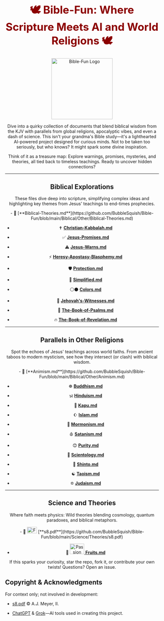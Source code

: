 <div align="center">

<h1 style="font-size: 2.5em; color: #8B0000;">🕊️ Bible-Fun: Where Scripture Meets AI and World Religions 🕊️</h1>

<p align="center">
  <img src="https://github.com/user-attachments/assets/ed07f7a8-df07-4c00-a7cb-ff6b5a8cef62" alt="Bible-Fun Logo" width="200"/>
</p>

<p align="center">Dive into a quirky collection of documents that blend biblical wisdom from the KJV with parallels from global religions, apocalyptic vibes, and even a dash of science. This isn't your grandma's Bible study—it's a lighthearted AI-powered project designed for curious minds. Not to be taken too seriously, but who knows? It might spark some divine inspiration.</p>

<p align="center">Think of it as a treasure map: Explore warnings, promises, mysteries, and theories, all tied back to timeless teachings. Ready to uncover hidden connections?</p>

---

## Biblical Explorations

<p align="center">These files dive deep into scripture, simplifying complex ideas and highlighting key themes from Jesus' teachings to end-times prophecies.</p>

<div align="center">
- 🐉 [**Biblical-Theories.md**](https://github.com/BubbleSquish/Bible-Fun/blob/main/Biblical/Other/Biblical-Theories.md)

- ✝️ [**Christian-Kabbalah.md**](https://github.com/BubbleSquish/Bible-Fun/blob/main/Biblical/Other/Christian-Kabbalah.md)

- ✅ [**Jesus-Promises.md**](https://github.com/BubbleSquish/Bible-Fun/blob/main/Biblical/Christ/Jesus-Promises.md)

- ⚠️ [**Jesus-Warns.md**](https://github.com/BubbleSquish/Bible-Fun/blob/main/Biblical/Christ/Jesus-Warns.md)

- ⚡ [**Heresy-Apostasy-Blasphemy.md**](https://github.com/BubbleSquish/Bible-Fun/blob/main/Biblical/Other/Heresy-Apostasy-Blasphemy.md)

- 🛡️ [**Protection.md**](https://github.com/BubbleSquish/Bible-Fun/blob/main/Biblical/Christ/Protection.md)

- 🔎 [**Simplified.md**](https://github.com/BubbleSquish/Bible-Fun/blob/main/Biblical/Christ/Simplified.md)

- ⚪⚫ [**Colors.md**](https://github.com/BubbleSquish/Bible-Fun/blob/main/Biblical/Other/Colors.md)

- 📘 [**Jehovah's-Witnesses.md**](https://github.com/BubbleSquish/Bible-Fun/blob/main/Biblical/Other/Jehovah's-Witnesses.md)

- 🎯 [**The-Book-of-Psalms.md**](https://github.com/BubbleSquish/Bible-Fun/blob/main/Biblical/Christ/The-Book-of-Psalms.md)

- 🔥 [**The-Book-of-Revelation.md**](https://github.com/BubbleSquish/Bible-Fun/blob/main/Biblical/Christ/The-Book-of-Revelation.md)
</div>

---

## Parallels in Other Religions

<p align="center">Spot the echoes of Jesus' teachings across world faiths. From ancient taboos to modern mysticism, see how they intersect (or clash) with biblical wisdom.</p>

<div align="center">
- 🌿 [**Animism.md**](https://github.com/BubbleSquish/Bible-Fun/blob/main/Biblical/Other/Animism.md)

- ☸️ [**Buddhism.md**](https://github.com/BubbleSquish/Bible-Fun/blob/main/Biblical/Other/Buddhism.md)

- 🕉️ [**Hinduism.md**](https://github.com/BubbleSquish/Bible-Fun/blob/main/Biblical/Other/Hinduism.md)

- 🌋 [**Kapu.md**](https://github.com/BubbleSquish/Bible-Fun/blob/main/Biblical/Other/Kapu.md)

- ☪︎ [**Islam.md**](https://github.com/BubbleSquish/Bible-Fun/blob/main/Biblical/Other/Islam.md)

- 📜 [**Mormonism.md**](https://github.com/BubbleSquish/Bible-Fun/blob/main/Biblical/Other/Mormonism.md)

- 🩸 [**Satanism.md**](https://github.com/BubbleSquish/Bible-Fun/blob/main/Biblical/Other/Satanism.md)

- 😊 [**Purity.md**](https://github.com/BubbleSquish/Bible-Fun/blob/main/Biblical/Other/Purity.md)

- 🧪 [**Scientology.md**](https://github.com/BubbleSquish/Bible-Fun/blob/main/Biblical/Other/Scientology.md)

- 🏯 [**Shinto.md**](https://github.com/BubbleSquish/Bible-Fun/blob/main/Biblical/Other/Shinto.md)

- ☯️ [**Taoism.md**](https://github.com/BubbleSquish/Bible-Fun/blob/main/Biblical/Other/Taoism.md)

- ✡️ [**Judaism.md**](https://github.com/BubbleSquish/Bible-Fun/blob/main/Biblical/Other/Judaism.md)
</div>

---

## Science and Theories

<p align="center">Where faith meets physics: Wild theories blending cosmology, quantum paradoxes, and biblical metaphors.</p>

<div align="center">
- 🍎 <img width="32" height="21" alt="Forbidden Fruit" src="https://github.com/user-attachments/assets/ea6d4a73-4baf-41b4-9d79-87a3b193e74e" /> [**s8.pdf**](https://github.com/BubbleSquish/Bible-Fun/blob/main/Science/Theories/s8.pdf)

- 🧬 [<img width="47" height="34" alt="Passion Fruits" src="https://github.com/user-attachments/assets/2d590f5e-7bef-4dea-bb7a-aa99819b0299" /> **Fruits.md**](https://github.com/BubbleSquish/Bible-Fun/blob/main/Science/Theories/Fruits.md)
</div>

<p align="center">If this sparks your curiosity, star the repo, fork it, or contribute your own twists! Questions? Open an issue.</p>

</div>

## Copyright & Acknowledgments

For context only; not involved in development:

- [s8.pdf](https://github.com/BubbleSquish/Bible-Fun/blob/main/Science/Theories/s8.pdf) © A.J. Meyer, II.

- [ChatGPT](https://chatgpt.com/) & [Grok](https://grok.com/)—AI tools used in creating this project.
